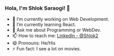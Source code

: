 ### Hola, I'm Shlok Saraogi! 👋

- 🔭 I’m currently working on Web Development.
- 🌱 I’m currently learning React.
- 💬 Ask me about Programming or WebDev.
- 📫 How to reach me: 
[LinkedIn - @Shlok2](www.linkedin.com/in/shlok-saraogi-b629b9190)
- 😄 Pronouns: He/His
- ⚡ Fun fact: I see a lot on movies.

